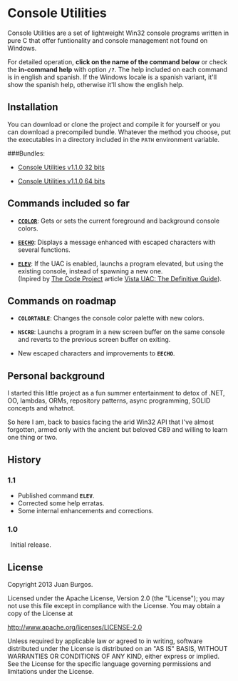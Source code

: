 Console Utilities
=================

Console Utilities are a set of lightweight Win32 console programs written in pure C that offer funtionality and console management not found on Windows.

For detailed operation, **click on the name of the command below** or check the **in-command help** with option **`/?`**. The help included on each command is in english and spanish. If the Windows locale is a spanish variant, it'll show the spanish help, otherwise it'll show the english help.


Installation
------------
You can download or clone the project and compile it for yourself or you can download a precompiled bundle. Whatever the method you choose,
put the executables in a directory included in the `PATH` environment variable.

###Bundles:
* [Console Utilities v1.1.0 32 bits](https://rapidshare.com/files/2846596904/Console-Utilities_x86_1.0.1.zip)

* [Console Utilities v1.1.0 64 bits](https://rapidshare.com/files/2824059969/Console-Utilities_x64_1.0.1.zip)


Commands included so far
------------------------

- [**`CCOLOR`**](https://github.com/J-A-B-R/Console-Utilities/blob/master/Color%20Attributes/EnglishHelp.txt): Gets or sets the current foreground and background console colors.

- [**`EECHO`**](https://github.com/J-A-B-R/Console-Utilities/blob/master/Enhanced%20Echo/EnglishHelp.txt): Displays a message enhanced with escaped characters with several functions.

- [**`ELEV`**](https://github.com/J-A-B-R/Console-Utilities/blob/master/Elevate/EnglishHelp.txt): If the UAC is enabled, launchs a program elevated, but using the existing console, instead of spawning a new one.  
(Inpired by [The Code Project](http://www.codeproject.com/) article [Vista UAC: The Definitive Guide](http://www.codeproject.com/Articles/19165/Vista-UAC-The-Definitive-Guide)).


Commands on roadmap
-------------------
- **`COLORTABLE`**: Changes the console color palette with new colors.

- **`NSCRB`**: Launchs a program in a new screen buffer on the same console and reverts to the previous screen buffer on exiting.

- New escaped characters and improvements to **`EECHO`**.


Personal background
-------------------
I started this little project as a fun summer entertainment to detox of .NET, OO, lambdas, ORMs, repository patterns, async programming, SOLID concepts and whatnot.

So here I am, back to basics facing the arid Win32 API that I've almost forgotten, armed only with the ancient but beloved C89 and willing to learn one thing or two.


History
-------
### 1.1
- Published command **`ELEV`**.
- Corrected some help erratas.
- Some internal enhancements and corrections.

### 1.0
&ensp;Initial release.



License
-------
Copyright 2013 Juan Burgos.

Licensed under the Apache License, Version 2.0 (the "License");
you may not use this file except in compliance with the License.
You may obtain a copy of the License at

http://www.apache.org/licenses/LICENSE-2.0

Unless required by applicable law or agreed to in writing, software
distributed under the License is distributed on an "AS IS" BASIS,
WITHOUT WARRANTIES OR CONDITIONS OF ANY KIND, either express or implied.
See the License for the specific language governing permissions and
limitations under the License.

